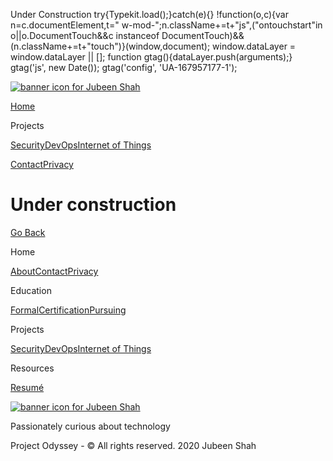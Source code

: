  Under Construction        try{Typekit.load();}catch(e){} !function(o,c){var n=c.documentElement,t=" w-mod-";n.className+=t+"js",("ontouchstart"in o||o.DocumentTouch&&c instanceof DocumentTouch)&&(n.className+=t+"touch")}(window,document);    window.dataLayer = window.dataLayer || \[\]; function gtag(){dataLayer.push(arguments);} gtag('js', new Date()); gtag('config', 'UA-167957177-1'); 

[![banner icon for Jubeen Shah](https://project-odyssey.s3.us-east-2.amazonaws.com/d130db536435d20d7579fafb511ca245.svg)](index.html)

[Home](index.html)

Projects

[Security](projects/security.html)[DevOps](projects/devops.html)[Internet of Things](projects/iot.html)

[Contact](mailto:jnshah2@ncsu.edu)[Privacy](privacy.html)

Under construction
==================

[Go Back](javascript:history.back();)

Home

[About](index.html)[Contact](mailto:jnshah2@ncsu.edu)[Privacy](privacy.html)

Education

[Formal](education/formal.html)[Certification](education/certifications.html)[Pursuing](education/pursuing.html)

Projects

[Security](projects/security.html)[DevOps](projects/devops.html)[Internet of Things](projects/iot.html)

Resources

[Resumé](https://project-odyssey.s3.us-east-2.amazonaws.com/Odyssey-Resources/Resume/JubeenShah-Resume.pdf)

[![banner icon for Jubeen Shah](https://project-odyssey.s3.us-east-2.amazonaws.com/d130db536435d20d7579fafb511ca245.svg)](index.html)

Passionately curious about technology

Project Odyssey - © All rights reserved. 2020 Jubeen Shah
